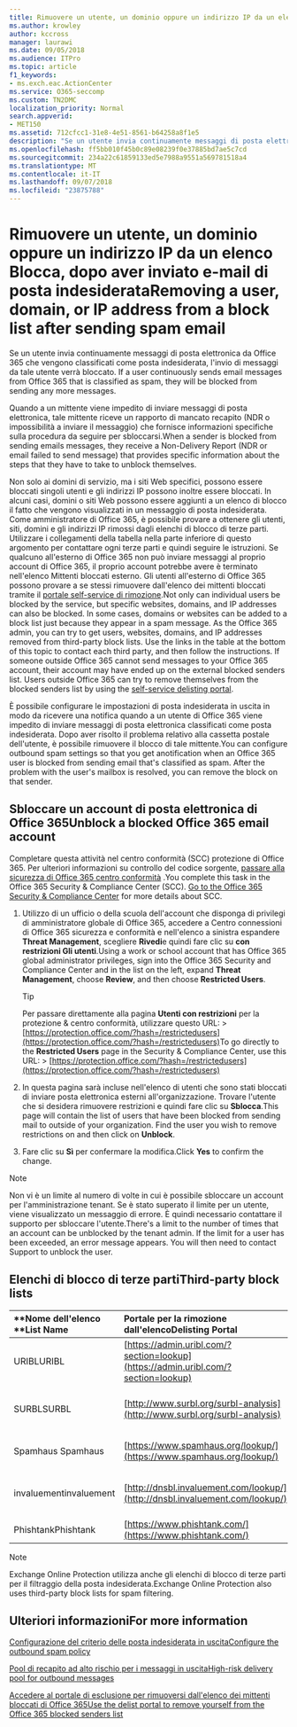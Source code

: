 ```yaml
---
title: Rimuovere un utente, un dominio oppure un indirizzo IP da un elenco Blocca, dopo aver inviato e-mail di posta indesiderata
ms.author: krowley
author: kccross
manager: laurawi
ms.date: 09/05/2018
ms.audience: ITPro
ms.topic: article
f1_keywords:
- ms.exch.eac.ActionCenter
ms.service: O365-seccomp
ms.custom: TN2DMC
localization_priority: Normal
search.appverid:
- MET150
ms.assetid: 712cfcc1-31e8-4e51-8561-b64258a8f1e5
description: "Se un utente invia continuamente messaggi di posta elettronica da Office 365 che vengono classificati come posta indesiderata, l'invio di messaggi da tale utente verrà bloccato. "
ms.openlocfilehash: ff5bb010f45b0c89e08239f0e37885bd7ae5c7cd
ms.sourcegitcommit: 234a22c61859133ed5e7988a9551a569781518a4
ms.translationtype: MT
ms.contentlocale: it-IT
ms.lasthandoff: 09/07/2018
ms.locfileid: "23875788"
---
```

# <a name="removing-a-user-domain-or-ip-address-from-a-block-list-after-sending-spam-email"></a><span data-ttu-id="892d5-103">Rimuovere un utente, un dominio oppure un indirizzo IP da un elenco Blocca, dopo aver inviato e-mail di posta indesiderata</span><span class="sxs-lookup"><span data-stu-id="892d5-103">Removing a user, domain, or IP address from a block list after sending spam email</span></span>

<span data-ttu-id="892d5-104">Se un utente invia continuamente messaggi di posta elettronica da Office 365 che vengono classificati come posta indesiderata, l'invio di messaggi da tale utente verrà bloccato. </span><span class="sxs-lookup"><span data-stu-id="892d5-104">If a user continuously sends email messages from Office 365 that is classified as spam, they will be blocked from sending any more messages.</span></span> 
  
<span data-ttu-id="892d5-105">
Quando a un mittente viene impedito di inviare messaggi di posta elettronica, tale mittente riceve un rapporto di mancato recapito (NDR o impossibilità a inviare il messaggio) che fornisce informazioni specifiche sulla procedura da seguire per sbloccarsi.</span><span class="sxs-lookup"><span data-stu-id="892d5-105">When a sender is blocked from sending emails messages, they receive a Non-Delivery Report (NDR or email failed to send message) that provides specific information about the steps that they have to take to unblock themselves.</span></span>
  
<span data-ttu-id="892d5-p101">Non solo ai domini di servizio, ma i siti Web specifici, possono essere bloccati singoli utenti e gli indirizzi IP possono inoltre essere bloccati. In alcuni casi, domini o siti Web possono essere aggiunti a un elenco di blocco il fatto che vengono visualizzati in un messaggio di posta indesiderata. Come amministratore di Office 365, è possibile provare a ottenere gli utenti, siti, domini e gli indirizzi IP rimossi dagli elenchi di blocco di terze parti. Utilizzare i collegamenti della tabella nella parte inferiore di questo argomento per contattare ogni terze parti e quindi seguire le istruzioni. Se qualcuno all'esterno di Office 365 non può inviare messaggi al proprio account di Office 365, il proprio account potrebbe avere è terminato nell'elenco Mittenti bloccati esterno. Gli utenti all'esterno di Office 365 possono provare a se stessi rimuovere dall'elenco dei mittenti bloccati tramite il [portale self-service di rimozione](https://technet.microsoft.com/library/mt661881%28v=exchg.150%29.aspx).</span><span class="sxs-lookup"><span data-stu-id="892d5-p101">Not only can individual users be blocked by the service, but specific websites, domains, and IP addresses can also be blocked. In some cases, domains or websites can be added to a block list just because they appear in a spam message. As the Office 365 admin, you can try to get users, websites, domains, and IP addresses removed from third-party block lists. Use the links in the table at the bottom of this topic to contact each third party, and then follow the instructions. If someone outside Office 365 cannot send messages to your Office 365 account, their account may have ended up on the external blocked senders list. Users outside Office 365 can try to remove themselves from the blocked senders list by using the [self-service delisting portal](https://technet.microsoft.com/library/mt661881%28v=exchg.150%29.aspx).</span></span>
  
<span data-ttu-id="892d5-p102">È possibile configurare le impostazioni di posta indesiderata in uscita in modo da ricevere una notifica quando a un utente di Office 365 viene impedito di inviare messaggi di posta elettronica classificati come posta indesiderata. Dopo aver risolto il problema relativo alla cassetta postale dell'utente, è possibile rimuovere il blocco di tale mittente.</span><span class="sxs-lookup"><span data-stu-id="892d5-p102">You can configure outbound spam settings so that you get anotification when an Office 365 user is blocked from sending email that's classified as spam. After the problem with the user's mailbox is resolved, you can remove the block on that sender.</span></span>
  
## <a name="unblock-a-blocked-office-365-email-account"></a><span data-ttu-id="892d5-114">Sbloccare un account di posta elettronica di Office 365</span><span class="sxs-lookup"><span data-stu-id="892d5-114">Unblock a blocked Office 365 email account</span></span>

<span data-ttu-id="892d5-p103">Completare questa attività nel centro conformità (SCC) protezione di Office 365. Per ulteriori informazioni su controllo del codice sorgente, [passare alla sicurezza di Office 365 centro conformità](go-to-the-securitycompliance-center.md) .</span><span class="sxs-lookup"><span data-stu-id="892d5-p103">You complete this task in the Office 365 Security & Compliance Center (SCC). [Go to the Office 365 Security & Compliance Center](go-to-the-securitycompliance-center.md) for more details about SCC.</span></span>

1. <span data-ttu-id="892d5-117">Utilizzo di un ufficio o della scuola dell'account che disponga di privilegi di amministratore globale di Office 365, accedere a Centro connessioni di Office 365 sicurezza e conformità e nell'elenco a sinistra espandere **Threat Management**, scegliere **Rivedi**e quindi fare clic su **con restrizioni Gli utenti**.</span><span class="sxs-lookup"><span data-stu-id="892d5-117">Using a work or school account that has Office 365 global administrator privileges, sign into the Office 365 Security and Compliance Center and in the list on the left, expand **Threat Management**, choose **Review**, and then choose **Restricted Users**.</span></span>
    
    > [!TIP]
    > <span data-ttu-id="892d5-118">Per passare direttamente alla pagina **Utenti con restrizioni** per la protezione &amp; centro conformità, utilizzare questo URL: >[https://protection.office.com/?hash=/restrictedusers](https://protection.office.com/?hash=/restrictedusers)</span><span class="sxs-lookup"><span data-stu-id="892d5-118">To go directly to the **Restricted Users** page in the Security &amp; Compliance Center, use this URL: > [https://protection.office.com/?hash=/restrictedusers](https://protection.office.com/?hash=/restrictedusers)</span></span>

2. <span data-ttu-id="892d5-p104">In questa pagina sarà incluse nell'elenco di utenti che sono stati bloccati di inviare posta elettronica esterni all'organizzazione.  Trovare l'utente che si desidera rimuovere restrizioni e quindi fare clic su **Sblocca**.</span><span class="sxs-lookup"><span data-stu-id="892d5-p104">This page will contain the list of users that have been blocked from sending mail to outside of your organization.  Find the user you wish to remove restrictions on and then click on **Unblock**.</span></span>

3. <span data-ttu-id="892d5-121">Fare clic su **Sì** per confermare la modifica.</span><span class="sxs-lookup"><span data-stu-id="892d5-121">Click **Yes** to confirm the change.</span></span> 
    
> [!NOTE]
> <span data-ttu-id="892d5-p105">Non vi è un limite al numero di volte in cui è possibile sbloccare un account per l'amministrazione tenant. Se è stato superato il limite per un utente, viene visualizzato un messaggio di errore. È quindi necessario contattare il supporto per sbloccare l'utente.</span><span class="sxs-lookup"><span data-stu-id="892d5-p105">There's a limit to the number of times that an account can be unblocked by the tenant admin. If the limit for a user has been exceeded, an error message appears. You will then need to contact Support to unblock the user.</span></span> 
  
## <a name="third-party-block-lists"></a><span data-ttu-id="892d5-124">Elenchi di blocco di terze parti</span><span class="sxs-lookup"><span data-stu-id="892d5-124">Third-party block lists</span></span>

|<span data-ttu-id="892d5-125">\*\*Nome dell'elenco \*\*</span><span class="sxs-lookup"><span data-stu-id="892d5-125">**List Name**</span></span>|<span data-ttu-id="892d5-126">**Portale per la rimozione dall'elenco**</span><span class="sxs-lookup"><span data-stu-id="892d5-126">**Delisting Portal**</span></span>|<span data-ttu-id="892d5-127">**Ulteriori informazioni**</span><span class="sxs-lookup"><span data-stu-id="892d5-127">**For more information**</span></span>|
|:-----|:-----|:-----|
|<span data-ttu-id="892d5-128">URIBL</span><span class="sxs-lookup"><span data-stu-id="892d5-128">URIBL</span></span>  <br/> |[https://admin.uribl.com/?section=lookup](https://admin.uribl.com/?section=lookup) <br/> |[<span data-ttu-id="892d5-129">Sito Web URIBL</span><span class="sxs-lookup"><span data-stu-id="892d5-129">URIBL website </span></span>](https://uribl.com/) <br/> |
|<span data-ttu-id="892d5-130">SURBL</span><span class="sxs-lookup"><span data-stu-id="892d5-130">SURBL</span></span>  <br/> |[http://www.surbl.org/surbl-analysis](http://www.surbl.org/surbl-analysis) <br/> |[<span data-ttu-id="892d5-131">Presentazione di dati di reputazione di URI SURBL</span><span class="sxs-lookup"><span data-stu-id="892d5-131">Introducing SURBL URI reputation data</span></span>](http://www.surbl.org/) <br/> |
|<span data-ttu-id="892d5-132">Spamhaus </span><span class="sxs-lookup"><span data-stu-id="892d5-132">Spamhaus</span></span>  <br/> |[https://www.spamhaus.org/lookup/](https://www.spamhaus.org/lookup/) <br/> |[<span data-ttu-id="892d5-133">Informazioni sui filtri di DNSBLHTTP://</span><span class="sxs-lookup"><span data-stu-id="892d5-133">Understanding DNSBL Filtering</span></span>](https://www.spamhaus.org/whitepapers/dnsbl_function/) <br/> |
|<span data-ttu-id="892d5-134">invaluement</span><span class="sxs-lookup"><span data-stu-id="892d5-134">invaluement</span></span>  <br/> |[http://dnsbl.invaluement.com/lookup/](http://dnsbl.invaluement.com/lookup/) <br/> |[<span data-ttu-id="892d5-135">elenco di anti elenco di protezione da posta indesiderata</span><span class="sxs-lookup"><span data-stu-id="892d5-135">invaluement anti-spam list</span></span>](http://dnsbl.invaluement.com/) <br/> |
|<span data-ttu-id="892d5-136">Phishtank</span><span class="sxs-lookup"><span data-stu-id="892d5-136">Phishtank</span></span>  <br/> |[https://www.phishtank.com/](https://www.phishtank.com/) <br/> |[<span data-ttu-id="892d5-137">PhishTank domande frequenti</span><span class="sxs-lookup"><span data-stu-id="892d5-137">PhishTank FAQ</span></span>](https://www.phishtank.com/faq.php) <br/> |
   
> [!NOTE]
> <span data-ttu-id="892d5-138">Exchange Online Protection utilizza anche gli elenchi di blocco di terze parti per il filtraggio della posta indesiderata.</span><span class="sxs-lookup"><span data-stu-id="892d5-138">Exchange Online Protection also uses third-party block lists for spam filtering.</span></span> 
   
## <a name="for-more-information"></a><span data-ttu-id="892d5-139">Ulteriori informazioni</span><span class="sxs-lookup"><span data-stu-id="892d5-139">For more information</span></span>

[<span data-ttu-id="892d5-140">Configurazione del criterio delle posta indesiderata in uscita</span><span class="sxs-lookup"><span data-stu-id="892d5-140">Configure the outbound spam policy</span></span>](configure-the-outbound-spam-policy.md)
  
[<span data-ttu-id="892d5-141">Pool di recapito ad alto rischio per i messaggi in uscita</span><span class="sxs-lookup"><span data-stu-id="892d5-141">High-risk delivery pool for outbound messages</span></span>](high-risk-delivery-pool-for-outbound-messages.md)

[<span data-ttu-id="892d5-142">Accedere al portale di esclusione per rimuoversi dall'elenco dei mittenti bloccati di Office 365</span><span class="sxs-lookup"><span data-stu-id="892d5-142">Use the delist portal to remove yourself from the Office 365 blocked senders list</span></span>](use-the-delist-portal-to-remove-yourself-from-the-office-365-blocked-senders-lis.md)
  

  

